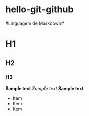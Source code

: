 # hello-git-github
#Linguagem de Markdown#
# H1
## H2
### H3
**Sample text**
_Sample text_
__Sample text__
* Item
* Item
* Item
